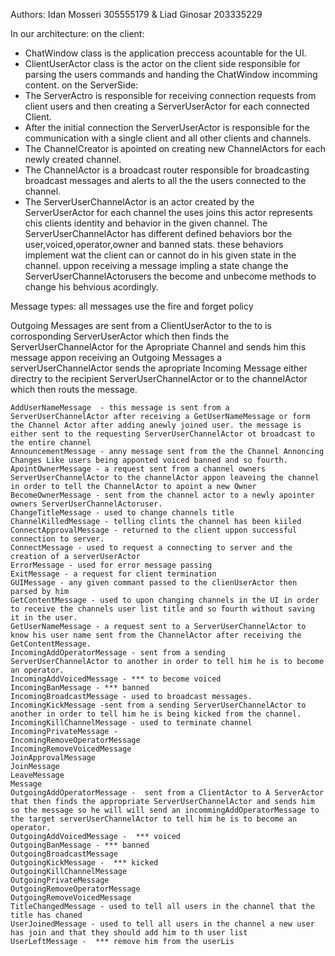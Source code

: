 	
Authors: Idan Mosseri 305555179 & Liad Ginosar 203335229

In our architecture:
on the client:
- ChatWindow class is the application preccess acountable for the UI.
- ClientUserActor class is the actor on the client side responsible for parsing the users commands and handing the ChatWindow incomming content.
on the ServerSide:
- The ServerActro is responsible for receiving connection requests from client users and then creating a ServerUserActor for each connected Client.
- After the initial connection the ServerUserActor is responsible for the communication with a single client and all other clients and channels.
- The ChannelCreator is apointed on creating new ChannelActors for each newly created channel.
- The ChannelActor is a broadcast router responsible for broadcasting broadcast messages and alerts to all the the users connected to the channel.
- The ServerUserChannelActor is an actor created by the ServerUserActor for each channel the uses joins this actor represents chis clients identity and behavior in the given channel.
  The ServerUserChannelActor has different defined behaviors bor the user,voiced,operator,owner and banned stats.
  these behaviors implement wat the client can or cannot do in his given state in the channel.
  uppon receiving a message impling a state change the ServerUserChannelActorusers the become and unbecome methods to change his behvious acordingly.
  
 Message types: all messages use the fire and forget policy
 
 Outgoing Messages are sent from a ClientUserActor to the to is corrosponding ServerUserActor which then finds the ServerUserChannelActor for the Apropriate Channel and sends him this message
 appon receiving an Outgoing Messages a serverUserChannelActor sends the apropriate Incoming Message either directry to the recipient ServerUserChannelActor or to the channelActor which then routs the message.
	
 
	AddUserNameMessage 	- this message is sent from a ServerUserChannelActor after receiving a GetUserNameMessage or form the Channel Actor after adding anewly joined user. the message is either sent to the requesting ServerUserChannelActor ot broadcast to the entire channel
	AnnouncementMessage - anny message sent from the the Channel Annoncing Changes Like users being apponted voiced banned and so fourth.
	ApointOwnerMessage - a request sent from a channel owners ServerUserChannelActor to the channelActor appon leaveing the channel in order to tell the ChannelActor to apoint a new Owner
	BecomeOwnerMessage - sent from the channel actor to a newly apointer owners ServerUserChannelActoruser.
	ChangeTitleMessage - used to change channels title
	ChannelKilledMessage - telling clints the channel has been kiiled
	ConnectApprovalMessage - returned to the client uppon successful connection to server.
	ConnectMessage - used to request a connecting to server and the creation of a serverUserActor
	ErrorMessage - used for error message passing
	ExitMessage - a request for client termination
	GUIMessage - any given commant passed to the clienUserActor then parsed by him
	GetContentMessage - used to upon changing channels in the UI in order to receive the channels user list title and so fourth without saving it in the user.
	GetUserNameMessage - a request sent to a ServerUserChannelActor to know his user name sent from the ChannelActor after receiving the GetContentMessage.
	IncomingAddOperatorMessage - sent from a sending ServerUserChannelActor to another in order to tell him he is to become an operator.
	IncomingAddVoicedMessage - *** to become voiced
	IncomingBanMessage - *** banned
	IncomingBroadcastMessage - used to broadcast messages.
	IncomingKickMessage -sent from a sending ServerUserChannelActor to another in order to tell him he is being kicked from the channel.
	IncomingKillChannelMessage - used to terminate channel
	IncomingPrivateMessage - 
	IncomingRemoveOperatorMessage
	IncomingRemoveVoicedMessage
	JoinApprovalMessage
	JoinMessage
	LeaveMessage
	Message
	OutgoingAddOperatorMessage -  sent from a ClientActor to A ServerActor that then finds the appropriate ServerUserChannelActor and sends him so the message so he will will send an incommingAddOperatorMessage to the target serverUserChannelActor to tell him he is to become an operator.
	OutgoingAddVoicedMessage -  *** voiced
	OutgoingBanMessage - *** banned
	OutgoingBroadcastMessage 
	OutgoingKickMessage -  *** kicked
	OutgoingKillChannelMessage 
	OutgoingPrivateMessage 
	OutgoingRemoveOperatorMessage
	OutgoingRemoveVoicedMessage 
	TitleChangedMessage - used to tell all users in the channel that the title has chaned
	UserJoinedMessage - used to tell all users in the channel a new user has join and that they should add him to th user list
	UserLeftMessage -  *** remove him from the userLis